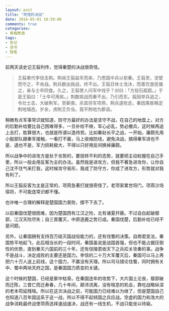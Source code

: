 ```yaml
---
layout: post
title: "奇怪的决战"
date: 2016-05-01 10:59:00
comments: true
categories:
- 青梅煮酒
tags:
- 史记
- 读书
- 随笔
---
```


前两天读史记王翦列传，觉得秦楚的决战很奇怪。

>王翦果代李信击荆。荆闻王翦益军而来，乃悉国中兵以拒秦。王翦至，坚壁而守之，不肯战。荆兵数出挑战，终不出。王翦日休士洗沐，而善饮食抚循之，亲与士卒同食。久之，王翦使人问军中戏乎？对曰：「方投石超距。」于是王翦曰：「士卒可用矣。」荆数挑战而秦不出，乃引而东。翦因举兵追之，令壮士击，大破荆军。至蕲南，杀其将军项燕，荆兵遂败走。秦因乘胜略定荆地城邑。岁余，虏荆王负刍，竟平荆地为郡县。

稍微有点军事常识就知道，防守方最好的办法是坚守不战，在自己的地盘上，对方的后勤补给要比自己困难得多，一旦补给不继，军心必乱，势必撤兵，这时候再追上去打，胜算很大，也就是所谓以逸待劳。比如秦赵长平之战，一开始，廉颇先用小股部队跟秦军接触，一看打不赢，马上收缩防线，避免决战，搞得秦军进也不是、退也不是，军力损耗极大，不得以只好用反间换掉廉颇。

所以战争中的进攻方是处于劣势的，要扭转不利的态势，就要把主动权握在自己手里，所以一般会用反客为主的办法。虽然我是进攻方，但我不著急进攻你，让你自己沈不住气来打我，这时候攻守易形，我成了防守方，你成了进攻方，形势就对我有利了。

所以王翦反客为主是正常的，项燕急著打就很奇怪了。老项家累世将门，项燕沙场宿将，不可能连常识都不懂。

也许唯一合理的解释是楚国国力衰败，撑不下去了。

以前秦国伐楚很困难，因为楚国西有江汉之险，北有诸夏扞蔽。不过自白起破鄢郢，江汉天险尽失；自三晋覆灭，中原逐鹿之势已成。秦国伐楚，后勤补给已经不是问题。

另外，让秦国拥有支持百万级灭国战役能力的，还有伐蜀的决策。自商君变法，秦国势平地起飞，此后相当长的一段时间，秦国虽说是战国首强，但也不能占据压倒性的优势，直到秦灭六国前的三十年，还有信陵君收天下之兵扣关攻秦的事。战争不是战斗，决定成败的主要还是国力。李信的二十万大军覆灭后，秦国可以马上再把六十万人送上前线，这个国力，不赢没有天理。所以司马错论伐蜀，同时拥有关中、蜀中两块天府之国，是秦国国力质变的关键。

这个时候的楚国，已经是冢中枯骨。在秦国连年的攻势下，大片国土沦丧，鄢郢破而迁陈，三晋亡而迁寿春，几十年间，颠沛流离，没有喘息的机会，靠吃战略纵深的老本苟延残喘。所以在这次决战之前，可能国力已经难以为继了，但是楚国自己也知道八百年国运系于这一战，所以不得不起倾国之兵应战。空虚的国力和浩大的战争消耗最终迫使项燕选择速战速决，战还有一线生机，不战只能坐以待毙。
